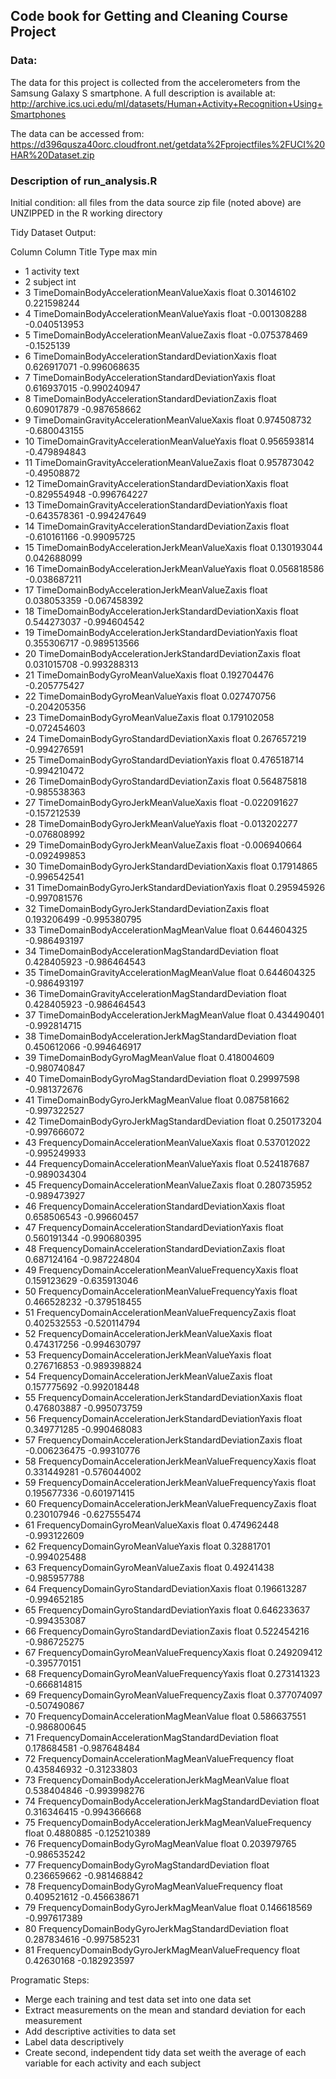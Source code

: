 ##  Code book for Getting and Cleaning Course Project

### Data:
The data for this project is collected from the accelerometers from the Samsung Galaxy S smartphone. 
A full description is available at: http://archive.ics.uci.edu/ml/datasets/Human+Activity+Recognition+Using+Smartphones 

The data can be accessed from: https://d396qusza40orc.cloudfront.net/getdata%2Fprojectfiles%2FUCI%20HAR%20Dataset.zip 

### Description of run_analysis.R 
Initial condition: all files from the data source zip file (noted above) are UNZIPPED in the R working directory

Tidy Dataset Output:

Column	Column Title	Type	max	min
- 1	activity	text		
- 2	subject	int		
- 3	TimeDomainBodyAccelerationMeanValueXaxis            float	0.30146102	0.221598244
- 4	TimeDomainBodyAccelerationMeanValueYaxis	        float	-0.001308288	-0.040513953
- 5	TimeDomainBodyAccelerationMeanValueZaxis	        float	-0.075378469	-0.1525139
- 6	TimeDomainBodyAccelerationStandardDeviationXaxis	float	0.626917071	-0.996068635
- 7	TimeDomainBodyAccelerationStandardDeviationYaxis	float	0.616937015	-0.990240947
- 8	TimeDomainBodyAccelerationStandardDeviationZaxis	float	0.609017879	-0.987658662
- 9	TimeDomainGravityAccelerationMeanValueXaxis	        float	0.974508732	-0.680043155
- 10	TimeDomainGravityAccelerationMeanValueYaxis	float	0.956593814	-0.479894843
- 11	TimeDomainGravityAccelerationMeanValueZaxis	float	0.957873042	-0.49508872
- 12	TimeDomainGravityAccelerationStandardDeviationXaxis	float	-0.829554948	-0.996764227
- 13	TimeDomainGravityAccelerationStandardDeviationYaxis	float	-0.643578361	-0.994247649
- 14	TimeDomainGravityAccelerationStandardDeviationZaxis	float	-0.610161166	-0.99095725
- 15	TimeDomainBodyAccelerationJerkMeanValueXaxis	float	0.130193044	0.042688099
- 16	TimeDomainBodyAccelerationJerkMeanValueYaxis	float	0.056818586	-0.038687211
- 17	TimeDomainBodyAccelerationJerkMeanValueZaxis	float	0.038053359	-0.067458392
- 18	TimeDomainBodyAccelerationJerkStandardDeviationXaxis	float	0.544273037	-0.994604542
- 19	TimeDomainBodyAccelerationJerkStandardDeviationYaxis	float	0.355306717	-0.989513566
- 20	TimeDomainBodyAccelerationJerkStandardDeviationZaxis	float	0.031015708	-0.993288313
- 21	TimeDomainBodyGyroMeanValueXaxis	float	0.192704476	-0.205775427
- 22	TimeDomainBodyGyroMeanValueYaxis	float	0.027470756	-0.204205356
- 23	TimeDomainBodyGyroMeanValueZaxis	float	0.179102058	-0.072454603
- 24	TimeDomainBodyGyroStandardDeviationXaxis	float	0.267657219	-0.994276591
- 25	TimeDomainBodyGyroStandardDeviationYaxis	float	0.476518714	-0.994210472
- 26	TimeDomainBodyGyroStandardDeviationZaxis	float	0.564875818	-0.985538363
- 27	TimeDomainBodyGyroJerkMeanValueXaxis	float	-0.022091627	-0.157212539
- 28	TimeDomainBodyGyroJerkMeanValueYaxis	float	-0.013202277	-0.076808992
- 29	TimeDomainBodyGyroJerkMeanValueZaxis	float	-0.006940664	-0.092499853
- 30	TimeDomainBodyGyroJerkStandardDeviationXaxis	float	0.17914865	-0.996542541
- 31	TimeDomainBodyGyroJerkStandardDeviationYaxis	float	0.295945926	-0.997081576
- 32	TimeDomainBodyGyroJerkStandardDeviationZaxis	float	0.193206499	-0.995380795
- 33	TimeDomainBodyAccelerationMagMeanValue	float	0.644604325	-0.986493197
- 34	TimeDomainBodyAccelerationMagStandardDeviation	float	0.428405923	-0.986464543
- 35	TimeDomainGravityAccelerationMagMeanValue	float	0.644604325	-0.986493197
- 36	TimeDomainGravityAccelerationMagStandardDeviation	float	0.428405923	-0.986464543
- 37	TimeDomainBodyAccelerationJerkMagMeanValue	float	0.434490401	-0.992814715
- 38	TimeDomainBodyAccelerationJerkMagStandardDeviation	float	0.450612066	-0.994646917
- 39	TimeDomainBodyGyroMagMeanValue	float	0.418004609	-0.980740847
- 40	TimeDomainBodyGyroMagStandardDeviation	float	0.29997598	-0.981372676
- 41	TimeDomainBodyGyroJerkMagMeanValue	float	0.087581662	-0.997322527
- 42	TimeDomainBodyGyroJerkMagStandardDeviation	float	0.250173204	-0.997666072
- 43	FrequencyDomainAccelerationMeanValueXaxis	float	0.537012022	-0.995249933
- 44	FrequencyDomainAccelerationMeanValueYaxis	float	0.524187687	-0.989034304
- 45	FrequencyDomainAccelerationMeanValueZaxis	float	0.280735952	-0.989473927
- 46	FrequencyDomainAccelerationStandardDeviationXaxis	float	0.658506543	-0.99660457
- 47	FrequencyDomainAccelerationStandardDeviationYaxis	float	0.560191344	-0.990680395
- 48	FrequencyDomainAccelerationStandardDeviationZaxis	float	0.687124164	-0.987224804
- 49	FrequencyDomainAccelerationMeanValueFrequencyXaxis	float	0.159123629	-0.635913046
- 50	FrequencyDomainAccelerationMeanValueFrequencyYaxis	float	0.466528232	-0.379518455
- 51	FrequencyDomainAccelerationMeanValueFrequencyZaxis	float	0.402532553	-0.520114794
- 52	FrequencyDomainAccelerationJerkMeanValueXaxis	float	0.474317256	-0.994630797
- 53	FrequencyDomainAccelerationJerkMeanValueYaxis	float	0.276716853	-0.989398824
- 54	FrequencyDomainAccelerationJerkMeanValueZaxis	float	0.157775692	-0.992018448
- 55	FrequencyDomainAccelerationJerkStandardDeviationXaxis	float	0.476803887	-0.995073759
- 56	FrequencyDomainAccelerationJerkStandardDeviationYaxis	float	0.349771285	-0.990468083
- 57	FrequencyDomainAccelerationJerkStandardDeviationZaxis	float	-0.006236475	-0.99310776
- 58	FrequencyDomainAccelerationJerkMeanValueFrequencyXaxis	float	0.331449281	-0.576044002
- 59	FrequencyDomainAccelerationJerkMeanValueFrequencyYaxis	float	0.195677336	-0.601971415
- 60	FrequencyDomainAccelerationJerkMeanValueFrequencyZaxis	float	0.230107946	-0.627555474
- 61	FrequencyDomainGyroMeanValueXaxis	float	0.474962448	-0.993122609
- 62	FrequencyDomainGyroMeanValueYaxis	float	0.32881701	-0.994025488
- 63	FrequencyDomainGyroMeanValueZaxis	float	0.49241438	-0.985957788
- 64	FrequencyDomainGyroStandardDeviationXaxis	float	0.196613287	-0.994652185
- 65	FrequencyDomainGyroStandardDeviationYaxis	float	0.646233637	-0.994353087
- 66	FrequencyDomainGyroStandardDeviationZaxis	float	0.522454216	-0.986725275
- 67	FrequencyDomainGyroMeanValueFrequencyXaxis	float	0.249209412	-0.395770151
- 68	FrequencyDomainGyroMeanValueFrequencyYaxis	float	0.273141323	-0.666814815
- 69	FrequencyDomainGyroMeanValueFrequencyZaxis	float	0.377074097	-0.507490867
- 70	FrequencyDomainAccelerationMagMeanValue	float	0.586637551	-0.986800645
- 71	FrequencyDomainAccelerationMagStandardDeviation	float	0.178684581	-0.987648484
- 72	FrequencyDomainAccelerationMagMeanValueFrequency	float	0.435846932	-0.31233803
- 73	FrequencyDomainBodyAccelerationJerkMagMeanValue	float	0.538404846	-0.993998276
- 74	FrequencyDomainBodyAccelerationJerkMagStandardDeviation	float	0.316346415	-0.994366668
- 75	FrequencyDomainBodyAccelerationJerkMagMeanValueFrequency	float	0.4880885	-0.125210389
- 76	FrequencyDomainBodyGyroMagMeanValue	float	0.203979765	-0.986535242
- 77	FrequencyDomainBodyGyroMagStandardDeviation	float	0.236659662	-0.981468842
- 78	FrequencyDomainBodyGyroMagMeanValueFrequency	float	0.409521612	-0.456638671
- 79	FrequencyDomainBodyGyroJerkMagMeanValue	float	0.146618569	-0.997617389
- 80	FrequencyDomainBodyGyroJerkMagStandardDeviation	float	0.287834616	-0.997585231
- 81	FrequencyDomainBodyGyroJerkMagMeanValueFrequency	float	0.42630168	-0.182923597


Programatic Steps:

+ Merge each training and test data set into one data set
+ Extract  measurements on the mean and standard deviation for each measurement
+ Add descriptive activities to data set
+ Label data descriptively
+ Create second, independent tidy data set weith the average of each variable for each activity and each subject
